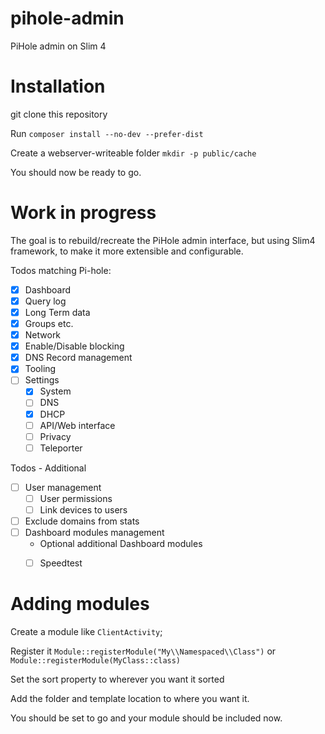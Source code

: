 # pihole-admin

PiHole admin on Slim 4

# Installation

git clone this repository

Run `composer install --no-dev --prefer-dist`

Create a webserver-writeable folder `mkdir -p public/cache`

You should now be ready to go.

# Work in progress

The goal is to rebuild/recreate the PiHole admin interface, but using Slim4 framework, to make it more extensible and configurable.

Todos matching Pi-hole:
- [x] Dashboard
- [x] Query log
- [x] Long Term data
- [x] Groups etc.
- [x] Network
- [x] Enable/Disable blocking
- [x] DNS Record management
- [x] Tooling
- [ ] Settings
  - [x] System
  - [ ] DNS
  - [x] DHCP
  - [ ] API/Web interface
  - [ ] Privacy
  - [ ] Teleporter

Todos - Additional
- [ ] User management
  - [ ] User permissions
  - [ ] Link devices to users
- [ ] Exclude domains from stats
- [ ] Dashboard modules management
  - Optional additional Dashboard modules
  - [ ] Speedtest
 


# Adding modules

Create a module like `ClientActivity`;

Register it
`Module::registerModule("My\\Namespaced\\Class")` or `Module::registerModule(MyClass::class)`

Set the sort property to wherever you want it sorted

Add the folder and template location to where you want it.

You should be set to go and your module should be included now.

